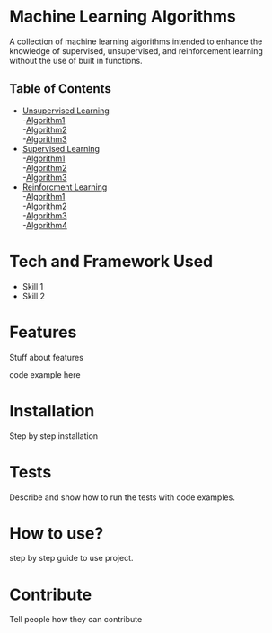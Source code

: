 # Machine Learning Algorithms

<p>
A collection of machine learning algorithms intended to enhance the knowledge of supervised, unsupervised, and reinforcement learning without the use of built in functions.
</p>

## Table of Contents
- [Unsupervised Learning]() <br>
 -[Algorithm1]() <br>
 -[Algorithm2]() <br>
 -[Algorithm3]() <br>
- [Supervised Learning]() <br>
 -[Algorithm1]() <br>
 -[Algorithm2]() <br>
 -[Algorithm3]() <br>
- [Reinforcment Learning]() <br>
 -[Algorithm1]() <br>
 -[Algorithm2]() <br>
 -[Algorithm3]() <br>
 -[Algorithm4]() 



# Tech and Framework Used
- Skill 1
- Skill 2

# Features
Stuff about features

code example here

# Installation
Step by step installation

# Tests
Describe and show how to run the tests with code examples.

# How to use?
step by step guide to use project.

# Contribute
Tell people how they can contribute
